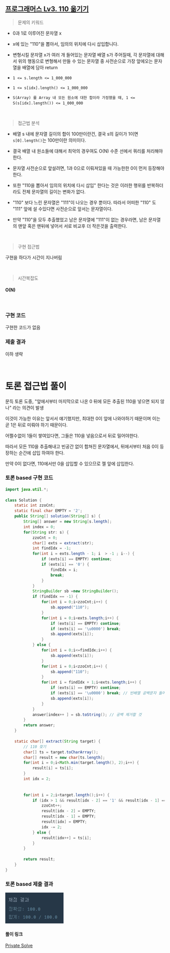 ## [프로그래머스 Lv3. 110 옮기기](https://school.programmers.co.kr/learn/courses/30/lessons/77886)

> 문제의 키워드

- 0과 1로 이루어진 문자열 x
- x에 있는 "110"을 뽑아서, 임의의 위치에 다시 삽입합니다.
- 변형시킬 문자열 x가 여러 개 들어있는 문자열 배열 s가 주어질때, 각 문자열에 대해서 위의 행동으로 변형해서 만들 수 있는 문자열 중 사전순으로 가장 앞에오는 문자열을 배열에 담아 return

- `1 <= s.length <= 1_000_000`
- `1 <= s[idx].length() <= 1_000_000`
- `S(Array) 를 Array 내 모든 원소에 대한 합이라 가정했을 때, 1 <= S(s[idx].length()) <= 1_000_000`

<br/>

> 접근법 분석

- 배열 s 내에 문자열 길이의 합이 100만이란건, 결국 s의 길이가 1이면 `s[0].length()`는 100만이란 의미이다.
- 결국 배열 내 원소들에 대해서 최악의 경우여도 O(N) 수준 선에서 쿼리를 처리해야한다.
- 문자열 사전순으로 앞설려면, 1과 0으로 이뤄져있을 때 가능한한 0이 먼저 등장해야 한다.
- 또한 "110을 뽑아서 임의의 위치에 다시 삽입" 한다는 것은 이러한 행위를 반복하더라도 전체 문자열의 길이는 변화가 없다.

- "110" 보다 느린 문자열은 "111"이 나오는 경우 뿐이다. 따라서 어떠한 "110" 도 "111" 앞에 설 수있다면 사전순으로 앞서는 문자열이다.
- 만약 "110"을 모두 추출했었고 남은 문자열에 "111"이 없는 경우라면, 남은 문자열의 맨앞 혹은 맨뒤에 넣어서 서로 비교후 더 작은것을 출력한다.

<br/>

> 구현 접근법

구현을 하다가 시간이 지나버림

<br/>

> 시간복잡도

#### O(N)

<br/>

### 구현 코드

구현한 코드가 없음

### 제출 결과

이하 생략

<br>

# 토론 접근법 풀이

문득 토론 도중, "앞에서부터 마지막으로 나온 0 뒤에 모든 추출된 110을 넣으면 되지 않나" 라는 의견이 발생

이것이 가능한 이유는 앞서서 얘기했지만, 최대한 0이 앞에 나와야하기 때문이며 이는 곧 1은 뒤로 미뤄야 하기 때문이다.

어쩔수없이 1들이 쌓여있다면, 그들은 110을 넣음으로서 뒤로 밀어야한다.

따라서 모든 110을 추출해내고 빈공간 없이 합쳐진 문자열에서, 뒤에서부터 처음 0이 등장하는 순간에 삽입 하여야 한다.

만약 0이 없다면, 110에서만 0을 삽입할 수 있으므로 젤 앞에 삽입한다.

### 토론 based 구현 코드

```java
import java.util.*;

class Solution {
    static int zzoCnt;
    static final char EMPTY = '2';
    public String[] solution(String[] s) {
        String[] answer = new String[s.length];
        int index = 0;
        for(String str: s) {
            zzoCnt = 0;
            char[] exts = extract(str);
            int findIdx = -1;
            for(int i = exts.length - 1; i  > -1 ; i--) {
                if (exts[i] == EMPTY) continue;
                if (exts[i] == '0') {
                    findIdx = i;
                    break;
                }
            }
            StringBuilder sb =new StringBuilder();
            if (findIdx == -1) {
                for(int i = 0;i<zzoCnt;i++) {
                    sb.append("110");
                }
                for(int i = 0;i<exts.length;i++) {
                    if (exts[i] == EMPTY) continue;
                    if (exts[i] == '\u0000') break;
                    sb.append(exts[i]);
                }
            } else {
                for(int i = 0;i<=findIdx;i++) {
                    sb.append(exts[i]);
                }
                for(int i = 0;i<zzoCnt;i++) {
                    sb.append("110");
                }
                for(int i = findIdx + 1;i<exts.length;i++) {
                    if (exts[i] == EMPTY) continue;
                    if (exts[i] == '\u0000') break; // 빈배열 공백문자 들어간거때매
                    sb.append(exts[i]);
                }
            }
            answer[index++ ] = sb.toString(); // 공백 제거할 것
        }
        return answer;
    }
    
    static char[] extract(String target) {
        // 110 찾기
        char[] ts = target.toCharArray();
        char[] result = new char[ts.length];
        for(int i = 0;i<Math.min(target.length(), 2);i++) {
            result[i] = ts[i];
        }
        int idx = 2;
        
        
        for(int i = 2;i<target.length();i++) {
            if (idx > 1 && result[idx - 2] == '1' && result[idx - 1] == '1' && ts[i] == '0'){
                zzoCnt++;
                result[idx - 2] = EMPTY;
                result[idx - 1] = EMPTY;
                result[idx] = EMPTY;
                idx -= 2;
            } else {
                result[idx++] = ts[i];
            }
        }
        
        return result;
    }
}
```

### 토론 based 제출 결과

![제출결과](./result.png)

#### 풀이 링크

[Private Solve](https://github.com/The-Four-Error-Pickers/Algorithm-Study/tree/main/Private%20Solve/프로그래머스/77886.%20110%20%EC%98%AE%EA%B8%B0%EA%B8%B0/HaeChang)
